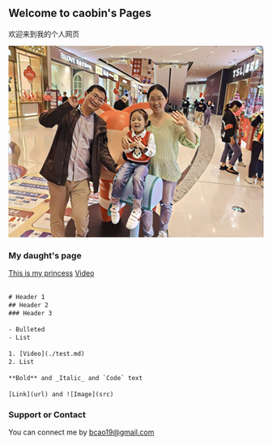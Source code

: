 ## Welcome to caobin's Pages

欢迎来到我的个人网页

![image](./images/IMG_Kick_scooter_20200703_080156_processed.jpg) 



### My daught's page

[This is my princess](http://www.caozijin.com)
[Video](./test.md)

```

# Header 1
## Header 2
### Header 3

- Bulleted
- List

1. [Video](./test.md)
2. List

**Bold** and _Italic_ and `Code` text

[Link](url) and ![Image](src)

```



### Support or Contact

You can connect me by bcao19@gmail.com